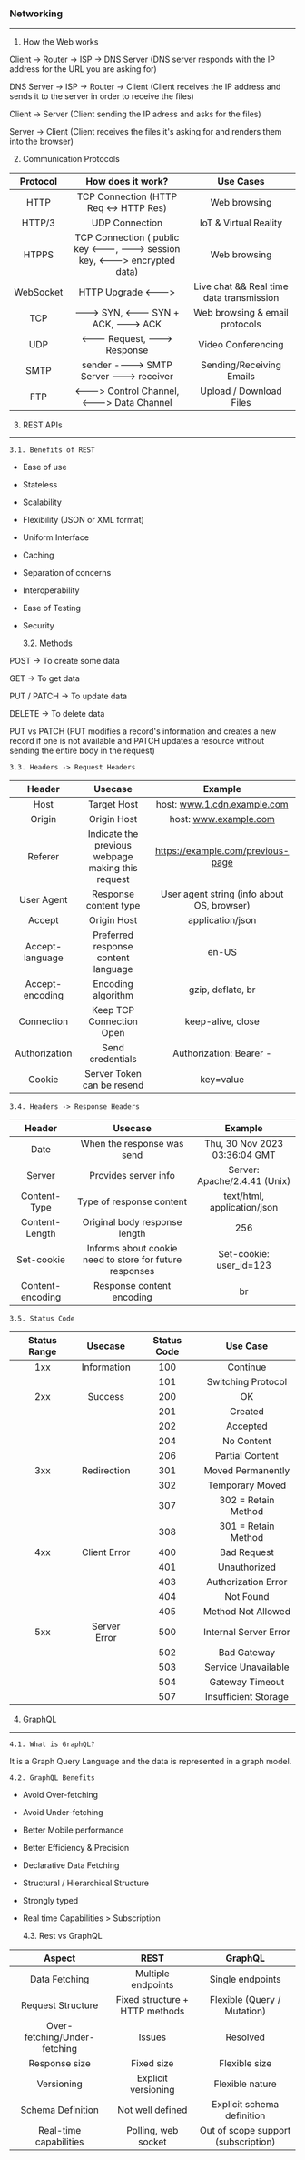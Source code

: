 ### Networking

---

1. How the Web works

Client -> Router -> ISP -> DNS Server (DNS server responds with the IP address for the URL you are asking for)

DNS Server -> ISP -> Router -> Client (Client receives the IP address and sends it to the server in order to receive the files)

Client -> Server (Client sending the IP adress and asks for the files)

Server -> Client (Client receives the files it's asking for and renders them into the browser)

2. Communication Protocols

| Protocol  |                             How does it work?                             |                Use Cases                 |
| :-------: | :-----------------------------------------------------------------------: | :--------------------------------------: |
|   HTTP    |                  TCP Connection (HTTP Req <-> HTTP Res)                   |               Web browsing               |
|  HTTP/3   |                              UDP Connection                               |          IoT & Virtual Reality           |
|   HTPPS   | TCP Connection ( public key <---, ---> session key, <---> encrypted data) |               Web browsing               |
| WebSocket |                            HTTP Upgrade <--->                             | Live chat && Real time data transmission |
|    TCP    |                    ---> SYN, <--- SYN + ACK, ---> ACK                     |      Web browsing & email protocols      |
|    UDP    |                        <--- Request, ---> Response                        |            Video Conferencing            |
|   SMTP    |                  sender ----> SMTP Server ---> receiver                   |         Sending/Receiving Emails         |
|    FTP    |                 <---> Control Channel, <---> Data Channel                 |         Upload / Download Files          |

3. REST APIs

---

    3.1. Benefits of REST

- Ease of use
- Stateless
- Scalability
- Flexibility (JSON or XML format)
- Uniform Interface
- Caching
- Separation of concerns
- Interoperability
- Ease of Testing
- Security

  3.2. Methods

POST -> To create some data

GET -> To get data

PUT / PATCH -> To update data

DELETE -> To delete data

PUT vs PATCH (PUT modifies a record's information and creates a new record if one is not available and PATCH updates a resource without sending the entire body in the request)

    3.3. Headers -> Request Headers

|     Header      |                      Usecase                      |                  Example                   |
| :-------------: | :-----------------------------------------------: | :----------------------------------------: |
|      Host       |                    Target Host                    |        host: www.1.cdn.example.com         |
|     Origin      |                    Origin Host                    |           host: www.example.com            |
|     Referer     | Indicate the previous webpage making this request |     https://example.com/previous-page      |
|   User Agent    |               Response content type               | User agent string (info about OS, browser) |
|     Accept      |                    Origin Host                    |              application/json              |
| Accept-language |        Preferred response content language        |                   en-US                    |
| Accept-encoding |                Encoding algorithm                 |             gzip, deflate, br              |
|   Connection    |             Keep TCP Connection Open              |             keep-alive, close              |
|  Authorization  |                 Send credentials                  |          Authorization: Bearer -           |
|     Cookie      |            Server Token can be resend             |                 key=value                  |

    3.4. Headers -> Response Headers

|      Header      |                         Usecase                         |            Example            |
| :--------------: | :-----------------------------------------------------: | :---------------------------: |
|       Date       |               When the response was send                | Thu, 30 Nov 2023 03:36:04 GMT |
|      Server      |                  Provides server info                   | Server: Apache/2.4.41 (Unix)  |
|   Content-Type   |                Type of response content                 |  text/html, application/json  |
|  Content-Length  |              Original body response length              |              256              |
|    Set-cookie    | Informs about cookie need to store for future responses |    Set-cookie: user_id=123    |
| Content-encoding |                Response content encoding                |              br               |

    3.5. Status Code

| Status Range |   Usecase    | Status Code |       Use Case        |
| :----------: | :----------: | :---------: | :-------------------: |
|     1xx      | Information  |     100     |       Continue        |
|              |              |     101     |  Switching Protocol   |
|     2xx      |   Success    |     200     |          OK           |
|              |              |     201     |        Created        |
|              |              |     202     |       Accepted        |
|              |              |     204     |      No Content       |
|              |              |     206     |    Partial Content    |
|     3xx      | Redirection  |     301     |   Moved Permanently   |
|              |              |     302     |    Temporary Moved    |
|              |              |     307     |  302 = Retain Method  |
|              |              |     308     |  301 = Retain Method  |
|     4xx      | Client Error |     400     |      Bad Request      |
|              |              |     401     |     Unauthorized      |
|              |              |     403     |  Authorization Error  |
|              |              |     404     |       Not Found       |
|              |              |     405     |  Method Not Allowed   |
|     5xx      | Server Error |     500     | Internal Server Error |
|              |              |     502     |      Bad Gateway      |
|              |              |     503     |  Service Unavailable  |
|              |              |     504     |    Gateway Timeout    |
|              |              |     507     | Insufficient Storage  |

4. GraphQL

---

    4.1. What is GraphQL?

It is a Graph Query Language and the data is represented in a graph model.

    4.2. GraphQL Benefits

- Avoid Over-fetching
- Avoid Under-fetching
- Better Mobile performance
- Better Efficiency & Precision
- Declarative Data Fetching
- Structural / Hierarchical Structure
- Strongly typed
- Real time Capabilities > Subscription

  4.3. Rest vs GraphQL

|            Aspect            |              REST              |               GraphQL               |
| :--------------------------: | :----------------------------: | :---------------------------------: |
|        Data Fetching         |       Multiple endpoints       |          Single endpoints           |
|      Request Structure       | Fixed structure + HTTP methods |     Flexible (Query / Mutation)     |
| Over-fetching/Under-fetching |             Issues             |              Resolved               |
|        Response size         |           Fixed size           |            Flexible size            |
|          Versioning          |      Explicit versioning       |           Flexible nature           |
|      Schema Definition       |        Not well defined        |     Explicit schema definition      |
|    Real-time capabilities    |      Polling, web socket       | Out of scope support (subscription) |
